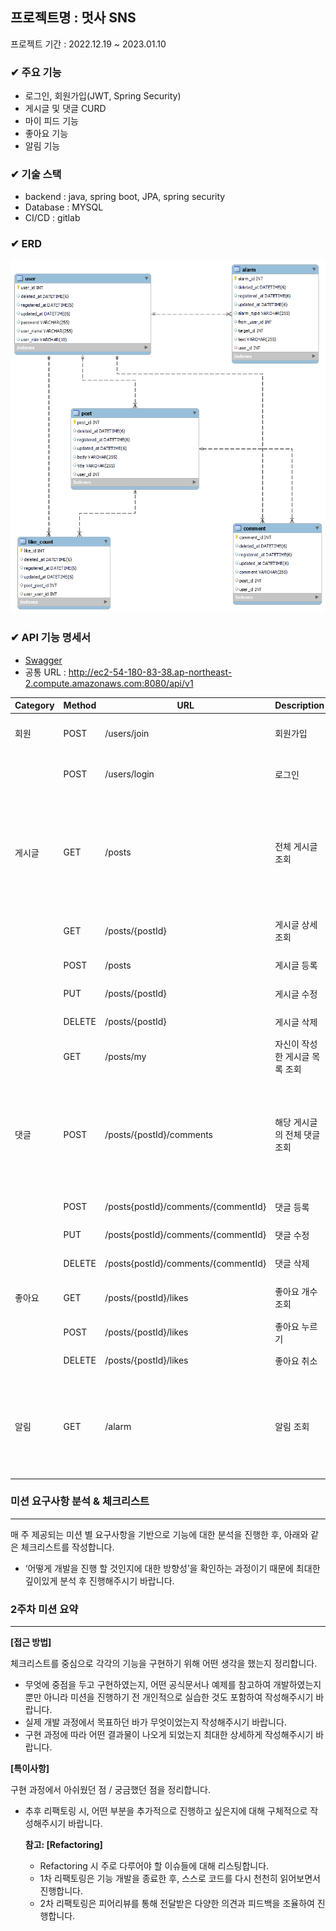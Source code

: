 ## 프로젝트명 : 멋사 SNS

프로젝트 기간 : 2022.12.19 ~ 2023.01.10

### ✔ 주요 기능

- 로그인, 회원가입(JWT, Spring Security)
- 게시글 및 댓글 CURD
- 마이 피드 기능
- 좋아요 기능
- 알림 기능

### ✔ 기술 스택

- backend : java, spring boot, JPA, spring security
- Database : MYSQL
- CI/CD : gitlab

### ✔ ERD

<img src="./ERD.png">

### ✔ API 기능 명세서

- [Swagger](http://ec2-54-180-83-38.ap-northeast-2.compute.amazonaws.com:8080/swagger-ui/index.html#/)
- 공통 URL : http://ec2-54-180-83-38.ap-northeast-2.compute.amazonaws.com:8080/api/v1

| Category | Method | URL                                 | Description       | note                |
|----------|--------|-------------------------------------|-------------------|---------------------|
| 회원       | POST   | /users/join                         | 회원가입              | 권한 미필요              |
|          | POST   | /users/login                        | 로그인               | 권한 미필요              |
| 게시글      | GET    | /posts                              | 전체 게시글 조회         | 페이징(최신순 정렬), 권한 미필요 |
|          | GET    | /posts/{postId}                     | 게시글 상세 조회         | 권한 미필요              |
|          | POST   | /posts                              | 게시글 등록            | 권한 필요               |
|          | PUT    | /posts/{postId}                     | 게시글 수정            | 권한 필요               |
|          | DELETE | /posts/{postId}                     | 게시글 삭제            | 권한 필요               |
|          | GET    | /posts/my                           | 자신이 작성한 게시글 목록 조회 | 권한 필요               |
| 댓글       | POST   | /posts/{postId}/comments            | 해당 게시글의 전체 댓글 조회  | 페이징(최신순 정렬), 권한 미필요 |
|          | POST   | /posts{postId}/comments/{commentId} | 댓글 등록             | 권한 필요               |
|          | PUT    | /posts{postId}/comments/{commentId} | 댓글 수정             | 권한 필요               |
|          | DELETE | /posts{postId}/comments/{commentId} | 댓글 삭제             | 권한 필요               |
| 좋아요      | GET    | /posts/{postId}/likes               | 좋아요 개수 조회         | 권한 미필요              |
|          | POST   | /posts/{postId}/likes               | 좋아요 누르기           | 권한 필요               |
|          | DELETE | /posts/{postId}/likes               | 좋아요 취소            | 권한 필요               |
| 알림       | GET    | /alarm                              | 알림 조회             | 페이징(최신순 정렬), 권한 필요  |

### 미션 요구사항 분석 & 체크리스트

---

매 주 제공되는 미션 별 요구사항을 기반으로 기능에 대한 분석을 진행한 후, 아래와 같은 체크리스트를 작성합니다.

- ‘어떻게 개발을 진행 할 것인지에 대한 방향성’을 확인하는 과정이기 때문에 최대한 깊이있게 분석 후 진행해주시기 바랍니다.

### 2주차 미션 요약

---

**[접근 방법]**

체크리스트를 중심으로 각각의 기능을 구현하기 위해 어떤 생각을 했는지 정리합니다.

- 무엇에 중점을 두고 구현하였는지, 어떤 공식문서나 예제를 참고하여 개발하였는지 뿐만 아니라 미션을 진행하기 전 개인적으로 실습한 것도 포함하여 작성해주시기 바랍니다.
- 실제 개발 과정에서 목표하던 바가 무엇이었는지 작성해주시기 바랍니다.
- 구현 과정에 따라 어떤 결과물이 나오게 되었는지 최대한 상세하게 작성해주시기 바랍니다.

**[특이사항]**

구현 과정에서 아쉬웠던 점 / 궁금했던 점을 정리합니다.

- 추후 리팩토링 시, 어떤 부분을 추가적으로 진행하고 싶은지에 대해 구체적으로 작성해주시기 바랍니다.

  **참고: [Refactoring]**

    - Refactoring 시 주로 다루어야 할 이슈들에 대해 리스팅합니다.
    - 1차 리팩토링은 기능 개발을 종료한 후, 스스로 코드를 다시 천천히 읽어보면서 진행합니다.
    - 2차 리팩토링은 피어리뷰를 통해 전달받은 다양한 의견과 피드백을 조율하여 진행합니다.

